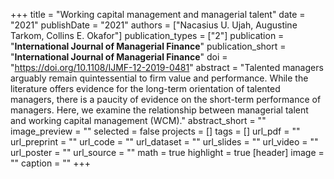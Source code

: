 
+++
title = "Working capital management and managerial talent"
date = "2021"
publishDate = "2021"
authors = ["Nacasius U. Ujah, Augustine Tarkom, Collins E. Okafor"]
publication_types = ["2"]
publication = "**International Journal of Managerial Finance**"
publication_short = "**International Journal of Managerial Finance**"
doi = "https://doi.org/10.1108/IJMF-12-2019-0481"
abstract = "Talented managers arguably remain quintessential to firm value and performance. While the literature offers evidence for the long-term orientation of talented managers, there is a paucity of evidence on the short-term performance of managers. Here, we examine the relationship between managerial talent and working capital management (WCM)."
abstract_short = ""
image_preview = ""
selected = false
projects = []
tags = []
url_pdf = ""
url_preprint = ""
url_code = ""
url_dataset = ""
url_slides = ""
url_video = ""
url_poster = ""
url_source = ""
math = true
highlight = true
[header]
image = ""
caption = ""
+++

